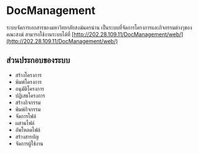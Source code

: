 DocManagement
============================
ระบบจัดการเอกสารของมหาวิทยาลัยสงฆ์นครน่าน เป็นระบบที่จัดการโครงการและกิจกรรมต่างๆของคณะสงฆ์ สามารถใช้งานระบบได้ที่ [http://202.28.109.11/DocManagement/web/](http://202.28.109.11/DocManagement/web/)

ส่วนประกอบของระบบ
-------------------
* สร้างโครงการ
* พิมพ์โครงการ
* อนุมัติโครงการ
* ปฏิเสธโครงการ
* สร้างกิจกรรม
* พิมพ์กิจกรรม
* จัดการไฟล์
* ผสานไฟล์
* อัพโหลดไฟล์
* สร้างสารบัญ
* จัดการผู้ใช้งาน
